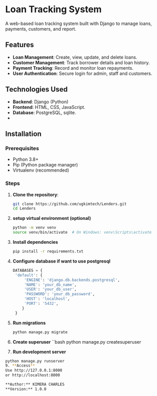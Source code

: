 
# Loan Tracking System

A web-based loan tracking system built with Django to manage loans, payments, customers, and report.

## Features

- **Loan Management**: Create, view, update, and delete loans.
- **Customer Management**: Track borrower details and loan history.
- **Payment Tracking**: Record and monitor loan repayments.
- **User Authentication**: Secure login for admin, staff and customers.

## Technologies Used

- **Backend**: Django (Python)
- **Frontend**: HTML, CSS, JavaScript.
- **Database**: PostgreSQL, sqlite.
- 
## Installation

### Prerequisites
- Python 3.8+
- Pip (Python package manager)
- Virtualenv (recommended)

### Steps
1. **Clone the repository**:
   ```bash
   git clone https://github.com/ugkimtech/Lenders.git
   cd Lenders
2. **setup virtual environment (optional)**
   ```bash
   python -m venv venv
   source venv/bin/activate  # On Windows: venv\Scripts\activate

3. **Install dependencies**
   ```bash
   pip install -r requirements.txt

4. **Configure database if want to use postgresql**
   ```python
   DATABASES = {
    'default': {
        'ENGINE': 'django.db.backends.postgresql',
        'NAME': 'your_db_name',
        'USER': 'your_db_user',
        'PASSWORD': 'your_db_password',
        'HOST': 'localhost',
        'PORT': '5432',
       }
    }

6. **Run migrations**
   ```bash
   python manage.py migrate

7. **Create superuser**
   ``bash
   python manage.py createsuperuser

 8. **Run development server**
   ```bash
   python manage.py runserver
9. **Access**
   Use http://127.0.0.1:8000
   or http://localhost:8000

**Author:** KIMERA CHARLES
**Version:** 1.0.0
